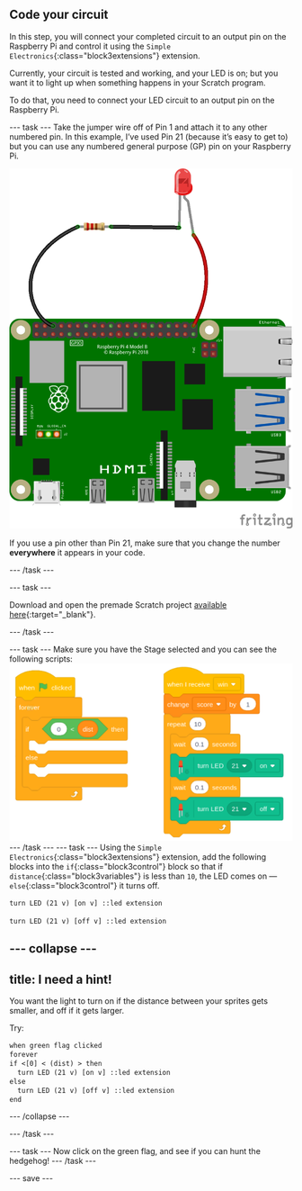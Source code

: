## Code your circuit

In this step, you will connect your completed circuit to an output pin on the Raspberry Pi and control it using the `Simple Electronics`{:class="block3extensions"} extension.

Currently, your circuit is tested and working, and your LED is on; but you want it to light up when something happens in your Scratch program. 

To do that, you need to connect your LED circuit to an output pin on the Raspberry Pi.

--- task ---
Take the jumper wire off of Pin 1 and attach it to any other numbered pin. In this example, I’ve used Pin 21 (because it’s easy to get to) but you can use any numbered general purpose (GP) pin on your Raspberry Pi. 


![Circuit diagram of a jumper wire with a resistor and LED wired to 3V3 on a Raspberry Pi.](images/Pi_21_Complete.png)

If you use a pin other than Pin 21, make sure that you change the number **everywhere** it appears in your code.

--- /task ---

--- task ---

Download and open the premade Scratch project [available here](http://rpf.io/p/en/rpi-scratch-physcomp1-get){:target="_blank"}.

--- /task ---

--- task ---
Make sure you have the Stage selected and you can see the following scripts:
![Screenshot of scripts. When green flag clicked.](images/stage_code.png)
--- /task ---
--- task ---
Using the `Simple Electronics`{:class="block3extensions"} extension, add the following blocks into the `if`{:class="block3control"} block so that if `distance`{:class="block3variables"} is less than `10`, the LED comes on — `else`{:class="block3control"} it turns off.
```blocks3
turn LED (21 v) [on v] ::led extension

turn LED (21 v) [off v] ::led extension
```
--- collapse ---
---
title: I need a hint!
---
You want the light to turn on if the distance between your sprites gets smaller, and off if it gets larger.

Try:
```blocks3
when green flag clicked
forever
if <[0] < (dist) > then
  turn LED (21 v) [on v] ::led extension
else
  turn LED (21 v) [off v] ::led extension
end
```
--- /collapse ---

--- /task ---

--- task ---
Now click on the green flag, and see if you can hunt the hedgehog!
--- /task ---

--- save ---
